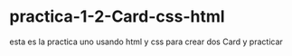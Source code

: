 # practica-1-2-Card-css-html
esta es la practica uno usando html y css para crear dos Card y practicar
